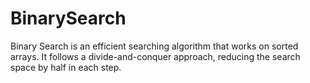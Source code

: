 # BinarySearch
Binary Search is an efficient searching algorithm that works on sorted arrays. It follows a divide-and-conquer approach, reducing the search space by half in each step.
